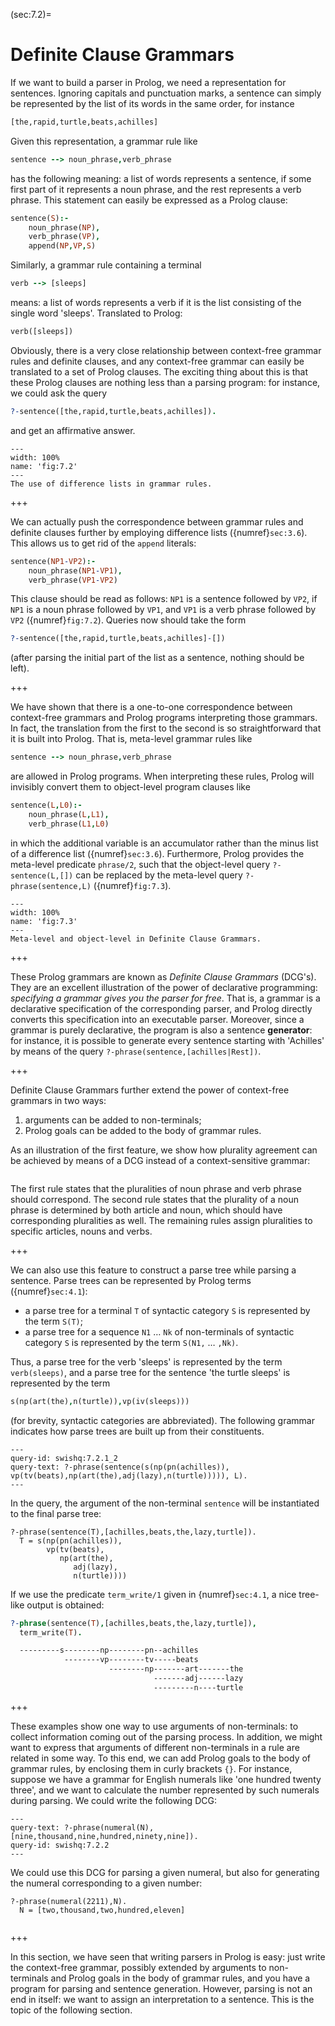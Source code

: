 <!--H3: Section 7.2-->
(sec:7.2)=
# Definite Clause Grammars #

If we want to build a parser in Prolog, we need a representation for sentences. Ignoring capitals and punctuation marks, a sentence can simply be represented by the list of its words in the same order, for instance
```Prolog
[the,rapid,turtle,beats,achilles]
```
Given this representation, a grammar rule like
```Prolog
sentence --> noun_phrase,verb_phrase
```
has the following meaning: a list of words represents a sentence, if some first part of it represents a noun phrase, and the rest represents a verb phrase. This statement can easily be expressed as a Prolog clause:
```Prolog
sentence(S):-
    noun_phrase(NP),
    verb_phrase(VP),
    append(NP,VP,S)
```
Similarly, a grammar rule containing a terminal
```Prolog
verb --> [sleeps]
```
means: a list of words represents a verb if it is the list consisting of the single word 'sleeps'. Translated to Prolog:
```Prolog
verb([sleeps])
```
Obviously, there is a very close relationship between context-free grammar rules and definite clauses, and any context-free grammar can easily be translated to a set of Prolog clauses. The exciting thing about this is that these Prolog clauses are nothing less than a parsing program: for instance, we could ask the query
```Prolog
?-sentence([the,rapid,turtle,beats,achilles]).
```
and get an affirmative answer.

```{figure} /src/fig/part_iii/image004.svg
---
width: 100%
name: 'fig:7.2'
---
The use of difference lists in grammar rules.
```

+++

<!--section 3.6-->
We can actually push the correspondence between grammar rules and definite clauses further by employing difference lists ({numref}`sec:3.6`). This allows us to get rid of the `append` literals:
```Prolog
sentence(NP1-VP2):-
    noun_phrase(NP1-VP1),
    verb_phrase(VP1-VP2)
```
This clause should be read as follows: `NP1` is a sentence followed by `VP2`, if `NP1` is a noun phrase followed by `VP1`, and `VP1` is a verb phrase followed by `VP2` ({numref}`fig:7.2`). Queries now should take the form
```Prolog
?-sentence([the,rapid,turtle,beats,achilles]-[])
```
(after parsing the initial part of the list as a sentence, nothing should be left).

+++

<!--section 3.6-->
We have shown that there is a one-to-one correspondence between context-free grammars and Prolog programs interpreting those grammars. In fact, the translation from the first to the second is so straightforward that it is built into Prolog. That is, meta-level grammar rules like
```Prolog
sentence --> noun_phrase,verb_phrase
```
are allowed in Prolog programs. When interpreting these rules, Prolog will invisibly convert them to object-level program clauses like
```Prolog
sentence(L,L0):-
    noun_phrase(L,L1),
    verb_phrase(L1,L0)
```
in which the additional variable is an accumulator rather than the minus list of a difference list ({numref}`sec:3.6`). Furthermore, Prolog provides the meta-level predicate `phrase/2`, such that the object-level query `?-sentence(L,[])` can be replaced by the meta-level query `?-phrase(sentence,L)` ({numref}`fig:7.3`).

```{figure} /src/fig/part_iii/image006.svg
---
width: 100%
name: 'fig:7.3'
---
Meta-level and object-level in Definite Clause Grammars.
```

+++

These Prolog grammars are known as *Definite Clause Grammars* (DCG's). They are an excellent illustration of the power of declarative programming: *specifying a grammar gives you the parser for free*. That is, a grammar is a declarative specification of the corresponding parser, and Prolog directly converts this specification into an executable parser. Moreover, since a grammar is purely declarative, the program is also a sentence **generator**: for instance, it is possible to generate every sentence starting with 'Achilles' by means of the query `?-phrase(sentence,[achilles|Rest])`.

+++

Definite Clause Grammars further extend the power of context-free grammars in two ways:

1. arguments can be added to non-terminals;
2. Prolog goals can be added to the body of grammar rules.

As an illustration of the first feature, we show how plurality agreement can be achieved by means of a DCG instead of a context-sensitive grammar:
```{swish} swish:7.2.1
```
The first rule states that the pluralities of noun phrase and verb phrase should correspond. The second rule states that the plurality of a noun phrase is determined by both article and noun, which should have corresponding pluralities as well. The remaining rules assign pluralities to specific articles, nouns and verbs.

+++

<!--section 4.1 section 4.1-->
We can also use this feature to construct a parse tree while parsing a sentence. Parse trees can be represented by Prolog terms ({numref}`sec:4.1`):

* a parse tree for a terminal `T` of syntactic category `S` is represented by the term `S(T)`;
* a parse tree for a sequence `N1` &hellip; `Nk` of non-terminals of syntactic category `S` is represented by the term `S(N1,` &hellip; `,Nk)`.

Thus, a parse tree for the verb 'sleeps' is represented by the term `verb(sleeps)`, and a parse tree for the sentence 'the turtle sleeps' is represented by the term
```Prolog
s(np(art(the),n(turtle)),vp(iv(sleeps)))
```
(for brevity, syntactic categories are abbreviated). The following grammar indicates how parse trees are built up from their constituents.
```{swish} swish:7.2.1_2
---
query-id: swishq:7.2.1_2
query-text: ?-phrase(sentence(s(np(pn(achilles)), vp(tv(beats),np(art(the),adj(lazy),n(turtle))))), L).
---
```
In the query, the argument of the non-terminal `sentence` will be instantiated to the final parse tree:
``` {swish-query} swishq:7.2.1_2
?-phrase(sentence(T),[achilles,beats,the,lazy,turtle]).
  T = s(np(pn(achilles)),
        vp(tv(beats),
           np(art(the),
              adj(lazy),
              n(turtle))))
```
If we use the predicate `term_write/1` given in {numref}`sec:4.1`, a nice tree-like output is obtained:
```Prolog
?-phrase(sentence(T),[achilles,beats,the,lazy,turtle]),
  term_write(T).

  ---------s--------np--------pn--achilles
            --------vp--------tv-----beats
                      --------np-------art-------the
                                -------adj------lazy
                                ---------n----turtle
```

+++

These examples show one way to use arguments of non-terminals: to collect information coming out of the parsing process. In addition, we might want to express that arguments of different non-terminals in a rule are related in some way. To this end, we can add Prolog goals to the body of grammar rules, by enclosing them in curly brackets `{}`. For instance, suppose we have a grammar for English numerals like 'one hundred twenty three', and we want to calculate the number represented by such numerals during parsing. We could write the following DCG:
```{swish} swish:7.2.2
---
query-text: ?-phrase(numeral(N),[nine,thousand,nine,hundred,ninety,nine]).
query-id: swishq:7.2.2
---
```
We could use this DCG for parsing a given numeral, but also for generating the numeral corresponding to a given number:
``` {swish-query} swishq:7.2.2
?-phrase(numeral(2211),N).
  N = [two,thousand,two,hundred,eleven]
```

```{exercise} ex:7.3
```

+++

In this section, we have seen that writing parsers in Prolog is easy: just write the context-free grammar, possibly extended by arguments to non-terminals and Prolog goals in the body of grammar rules, and you have a program for parsing and sentence generation. However, parsing is not an end in itself: we want to assign an interpretation to a sentence. This is the topic of the following section.
